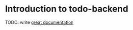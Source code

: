 # Introduction to todo-backend

TODO: write [great documentation](http://jacobian.org/writing/what-to-write/)
